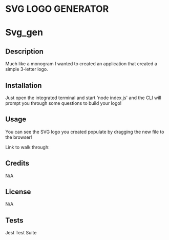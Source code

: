 # SVG LOGO GENERATOR
# Svg_gen

## Description 
Much like a monogram I wanted to created an application that created a simple 3-letter logo.

## Installation 
Just open the integrated terminal and start 'node index.js' and the CLI will prompt you through some questions to build your logo!

## Usage
You can see the SVG logo you created populate by dragging the new file to the browser!

Link to walk through: 

## Credits
N/A

## License 
N/A 

## Tests 
Jest Test Suite